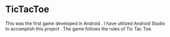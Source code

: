 # TicTacToe

This was the first game developed in Android . I have utilized Android Studio to accomplish this project . The game follows the rules of Tic Tac Toe.
